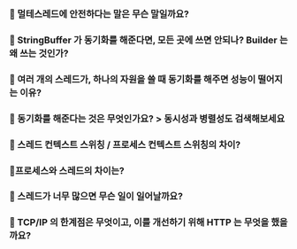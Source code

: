 ### 📌 멀테스레드에 안전하다는 말은 무슨 말일까요?


### 📌 StringBuffer 가 동기화를 해준다면, 모든 곳에 쓰면 안되나? Builder 는 왜 쓰는 것인가?
### 📌 여러 개의 스레드가, 하나의 자원을 쓸 때 동기화를 해주면 성능이 떨어지는 이유?
### 📌 동기화를 해준다는 것은 무엇인가요? > 동시성과 병렬성도 검색해보세요
### 📌 스레드 컨텍스트 스위칭 / 프로세스 컨텍스트 스위칭의 차이?
### 📌프로세스와 스레드의 차이는?
### 📌 스레드가 너무 많으면 무슨 일이 일어날까요?
### 📌 TCP/IP 의 한계점은 무엇이고, 이를 개선하기 위해 HTTP 는 무엇을 했을까요?
